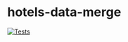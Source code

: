# hotels-data-merge

[![Tests](https://github.com/kopicee/hotels-data-merge/actions/workflows/ci.yml/badge.svg?branch=main)](https://github.com/kopicee/hotels-data-merge/actions/workflows/ci.yml)
